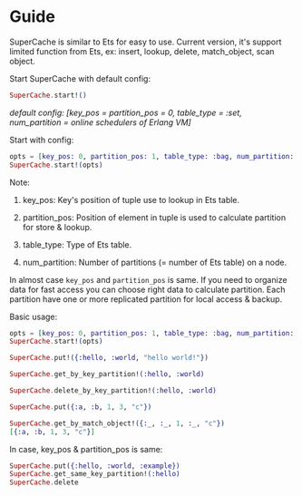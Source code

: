 # Guide

SuperCache is similar to Ets for easy to use.
Current version, it's support limited function from Ets, ex: insert, lookup, delete, match_object, scan object.

Start SuperCache with default config:

```elixir
SuperCache.start!()
```

*default config: [key_pos = partition_pos = 0, table_type = :set, num_partition = online schedulers of Erlang VM]*

Start with config:

```elixir
opts = [key_pos: 0, partition_pos: 1, table_type: :bag, num_partition: 3]
SuperCache.start!(opts)
```

Note:

1. key_pos: Key's position of tuple use to lookup in Ets table.

2. partition_pos: Position of element in tuple is used to calculate partition for store & lookup.

3. table_type: Type of Ets table.

4. num_partition: Number of partitions (= number of Ets table) on a node.

In almost case `key_pos` and `partition_pos` is same.
If you need to organize data for fast access you can choose right data to calculate partition.
Each partition have one or more replicated partition for local access & backup.

Basic usage:

```elixir
opts = [key_pos: 0, partition_pos: 1, table_type: :bag, num_partition: 3]
SuperCache.start!(opts)

SuperCache.put!({:hello, :world, "hello world!"})

SuperCache.get_by_key_partition!(:hello, :world)

SuperCache.delete_by_key_partition!(:hello, :world)

SuperCache.put({:a, :b, 1, 3, "c"})

SuperCache.get_by_match_object!({:_, :_, 1, :_, "c"})
[{:a, :b, 1, 3, "c"}]

```

In case, key_pos & partition_pos is same:

```elixir
SuperCache.put({:hello, :world, :example})
SuperCache.get_same_key_partition!(:hello)
SuperCache.delete
```
